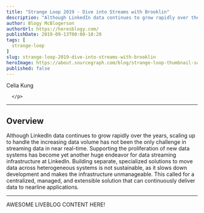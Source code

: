 ```yaml
---
title: "Strange Loop 2019 - Dive into Streams with Brooklin"
description: "Although LinkedIn data continues to grow rapidly over the years, scaling up to handle the increasing data volume has not been the only challenge in streaming data in near real-time. Supporting the proliferation of new data systems has become yet another huge endeavor for data streaming infrastructure at LinkedIn. Building separate, specialized solutions to move data across heterogeneous systems is not sustainable, as it slows down development and makes the infrastructure unmanageable. This called for a centralized, managed, and extensible solution that can continuously deliver data to nearline applications."
author: Blogy McBlogerson
authorUrl: https://heresblogy.com/
publishDate: 2019-09-13T00:00-10:20
tags: [
  strange-loop
]
slug: strange-loop-2019-dive-into-streams-with-brooklin
heroImage: https://about.sourcegraph.com/blog/strange-loop-thumbnail-square-v2.jpg
published: false
---
```


<div className="container p-0 liveblog-presenters">
  <div className="row m-0">
      <p className=" mr-12 m-0">
        <span className="liveblog-presenters__name">Celia Kung</span>
        
      </p>
  </div>
</div>

---

## Overview

Although LinkedIn data continues to grow rapidly over the years, scaling up to handle the increasing data volume has not been the only challenge in streaming data in near real-time. Supporting the proliferation of new data systems has become yet another huge endeavor for data streaming infrastructure at LinkedIn. Building separate, specialized solutions to move data across heterogeneous systems is not sustainable, as it slows down development and makes the infrastructure unmanageable. This called for a centralized, managed, and extensible solution that can continuously deliver data to nearline applications.

---

AWESOME LIVEBLOG CONTENT HERE!


